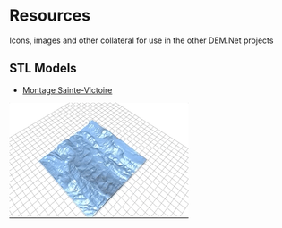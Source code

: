 # Resources
Icons, images and other collateral for use in the other DEM.Net projects

## STL Models

- [Montage Sainte-Victoire](https://github.com/dem-net/Resources/blob/master/models/Montagne%20Sainte%20Victoire%20AW3D30.stl)

![STL Model](https://github.com/dem-net/Resources/blob/master/images/SteVictoire.gif "Montage Sainte-Victoire")


